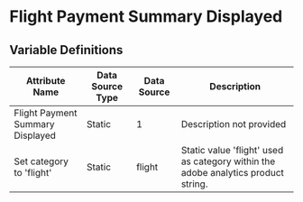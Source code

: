 # Flight Payment Summary Displayed

### 

## Variable Definitions

| Attribute Name|Data Source Type|Data Source|Description|
| --- | --- | --- | --- |
|Flight Payment Summary Displayed|Static|1|Description not provided|
|Set category to 'flight'|Static|flight|Static value 'flight' used as category within the adobe analytics product string.|



